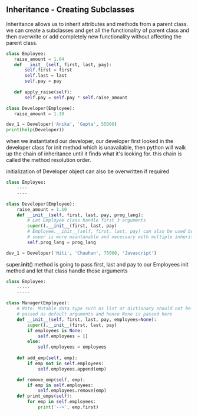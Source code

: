 ## Inheritance - Creating Subclasses
 Inheritance allows us to inherit attributes and methods from a parent class. we
 can create a subclasses and get all the functionality of parent class
 and then overwrite or add completely new functionality without affecting
 the parent class. 
 ```python
class Employee:
    raise_amount = 1.04
    def __init__(self, first, last, pay):
        self.first = first
        self.last = last
        self.pay = pay
    
    def apply_raise(self):
        self.pay = self.pay * self.raise_amount

class Developer(Employee):
    raise_amount = 1.10

dev_1 = Developer('Anika', 'Gupta', 55000)
print(help(Developer))
```
when we instantiated our developer, our developer first looked in the
developer class for init method which is unavailable, then python will
walk up the chain of inheritance until it finds what it's looking for.
this chain is called the method resolution order.

initialization of Developer object can also be overwritten if required
```python
class Employee:
    ----
    ----

class Developer(Employee):
    raise_amount = 1.10
    def __init__(self, first, last, pay, prog_lang):
        # Let Employee class handle first 3 arguments
        super().__init__(first, last, pay)
        # Employee.__init__(self, first, last, pay) can also be used but
        # super is more maintanable and necessary with multiple inheritance
        self.prog_lang = prog_lang

dev_1 = Developer('Niti', 'Chauhan', 75000, 'Javascript')
```     
super.__init__() method is going to pass first, last and pay to our
Employees init method and let that class handle those arguments 

```python
class Employee:
    -----
    -----

class Manager(Employee):
    # Note: Mutable data type such as list or dictionary should not be 
    # passed as default arguments and hence None is passed here
    def __init__(self, first, last, pay, employees=None):
        super().__init__(first, last, pay)
        if employees is None:
            self.employees = []
        else:
            self.employees = employees
    
    def add_emp(self, emp):
        if emp not in self.employees:
            self.employees.append(emp)

    def remove_emp(self, emp):
        if emp in self.employees:
            self.employees.remove(emp)  
    def print_emps(self):
        for emp in self.employees:
            print('-->', emp.first)
  
```